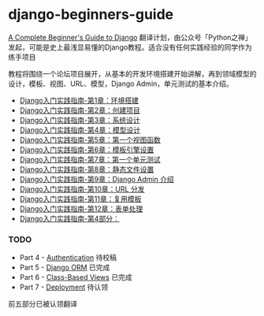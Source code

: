 # django-beginners-guide

[A Complete Beginner's Guide to Django][1] 翻译计划，由公众号「Python之禅」 发起，可能是史上最浅显易懂的Django教程。适合没有任何实践经验的同学作为练手项目


教程将围绕一个论坛项目展开，从基本的开发环境搭建开始讲解，再到领域模型的设计，模板、视图、URL、模型，Django Admin，单元测试的基本介绍。

* [Django入门实践指南-第1章：环境搭建][2]
* [Django入门实践指南-第2章：创建项目][3]
* [Django入门实践指南-第3章：系统设计][4]
* [Django入门实践指南-第4章：模型设计][5]
* [Django入门实践指南-第5章：第一个视图函数][6]
* [Django入门实践指南-第6章：模板引擎设置][7]
* [Django入门实践指南-第7章：第一个单元测试][8]
* [Django入门实践指南-第8章：静态文件设置][9]
* [Django入门实践指南-第9章：Django Admin 介绍][10]
* [Django入门实践指南-第10章：URL 分发](./AdvancedConcepts.md)
* [Django入门实践指南-第11章：复用模板](./AdvancedConcept2.md)
* [Django入门实践指南-第12章：表单处理](./AdvancedConcept3.md)
* [Django入门实践指南-第4部分：][12]


### TODO

* Part 4 - [Authentication][14]   待校稿
* Part 5 - [Django ORM][15]  已完成
* Part 6 - [Class-Based Views][16]  已完成
* Part 7 - [Deployment][17]  待认领

前五部分已被认领翻译


[1]:	https://simpleisbetterthancomplex.com/series/beginners-guide/1.11/
[2]:	./GettingStarted.md
[3]:	./GettingStarted-2.md
[4]:	./Fundamentals-1.md
[5]:	./Fundamentals-2.md
[6]:	./Fundamentals-3-0.md
[7]:	./Fundamentals-3-1.md
[8]:	./Fundamentals-3-1-1.md
[9]:	./Fundamentals-3-2.md
[10]:	./Fundamentals-4.md
[11]:	./Authentication.md
[12]:	./Authentication-2.md
[13]:	./AdvancedConcepts.md
[14]:	./Authentication.md
[15]:	./DjangoORM.md
[16]:	./ClassBasedViews.md
[17]:	./Deployment.md